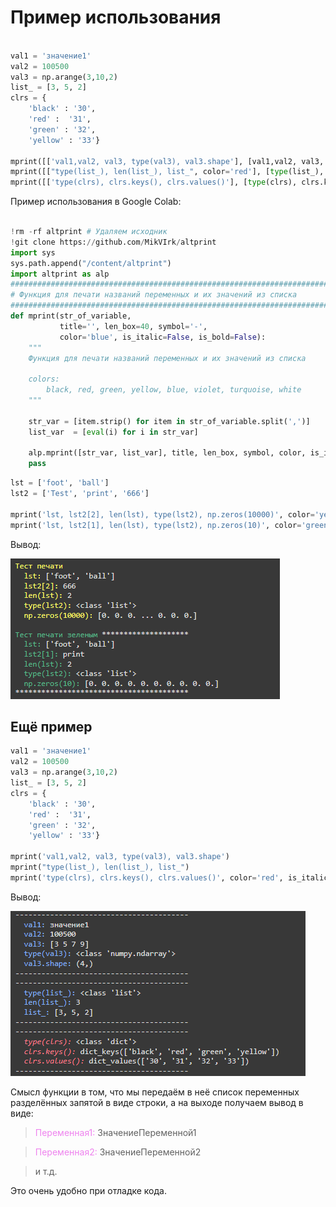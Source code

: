 # Пример использования


``` python

val1 = 'значение1'
val2 = 100500
val3 = np.arange(3,10,2)
list_ = [3, 5, 2]
clrs = {
    'black' : '30',
    'red' :  '31',
    'green' : '32',
    'yellow' : '33'}

mprint([['val1,val2, val3, type(val3), val3.shape'], [val1,val2, val3, type(val3), val3.shape]], 'Тест', len_box=50, symbol='*')
mprint([["type(list_), len(list_), list_", color='red'], [type(list_), len(list_), list_]], is_italic=False)
mprint([['type(clrs), clrs.keys(), clrs.values()'], [type(clrs), clrs.keys(), clrs.values()]], color='green', is_italic=True)

```
Пример использования в Google Colab:

``` python

!rm -rf altprint # Удаляем исходник
!git clone https://github.com/MikVIrk/altprint
import sys
sys.path.append("/content/altprint")
import altprint as alp
##############################################################################
# Функция для печати названий переменных и их значений из списка
###############################################################################
def mprint(str_of_variable,
           title='', len_box=40, symbol='-',
           color='blue', is_italic=False, is_bold=False):
    """
    Функция для печати названий переменных и их значений из списка

    colors:
        black, red, green, yellow, blue, violet, turquoise, white
    """

    str_var = [item.strip() for item in str_of_variable.split(',')]
    list_var  = [eval(i) for i in str_var]

    alp.mprint([str_var, list_var], title, len_box, symbol, color, is_italic, is_bold)
    pass


```
``` python
lst = ['foot', 'ball']
lst2 = ['Test', 'print', '666']

mprint('lst, lst2[2], len(lst), type(lst2), np.zeros(10000)', color='yellow', title='Тест печати', len_box=0)
mprint('lst, lst2[1], len(lst), type(lst2), np.zeros(10)', color='green', title='Тест печати зеленым', symbol='*')
```
Вывод:

![alt text](images/image.png)

## Ещё пример

``` python
val1 = 'значение1'
val2 = 100500
val3 = np.arange(3,10,2)
list_ = [3, 5, 2]
clrs = {
    'black' : '30',
    'red' :  '31',
    'green' : '32',
    'yellow' : '33'}

mprint('val1,val2, val3, type(val3), val3.shape')
mprint("type(list_), len(list_), list_")
mprint('type(clrs), clrs.keys(), clrs.values()', color='red', is_italic=True)
```
Вывод:

![alt text](images/image-1.png)

Смысл функции в том, что мы передаём в неё список переменных разделённых запятой в виде строки, а на выходе получаем вывод в виде: 
  
><span style="color:violet">Переменная1:</span>  ЗначениеПеременной1 

><span style="color:violet">Переменная2:</span>  ЗначениеПеременной2
  
>и т.д.

Это очень удобно при отладке кода.